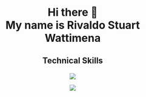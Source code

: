 <div align="center">
  <h1> Hi there 👋 <br>My name is Rivaldo Stuart Wattimena</h1>
</div>

## <p align="center">Technical Skills</p>

<p align="center">
    <img src="https://skillicons.dev/icons?i=js,react,typescript,golang,css" />
</p>
<p align="center">
    <img src="https://skillicons.dev/icons?i=postgresql,mysql,python,redis,java" />
</p>